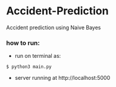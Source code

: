 # Accident-Prediction
Accident prediction using Naive Bayes

### how to run:
- run on terminal as:
```
$ python3 main.py
```
- server running at http://localhost:5000

